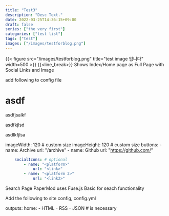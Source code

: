 ```yaml
---
title: "Test3"
description: "Desc Text."
date: 2022-03-25T14:36:15+09:00
draft: false
series: ["the very first"]
categories: ["test list"]
tags: ["test"]
images: ["/images/testforblog.png"]
---
```


{{< figure src="/images/testforblog.png" title="test image 입니다" width=500 >}}
{{<line_break>}}
Shows Index/Home page as Full Page with Social Links and Image

add following to config file

# asdf

asdfjsalkf

asdfkjlsd

asdlkfjlsa

imageWidth: 120 # custom size
imageHeight: 120 # custom size
buttons: - name: Archive
url: "/archive" - name: Github
url: "https://github.com/"

```yaml
    socialIcons: # optional
        - name: "<platform>"
            url: "<link>"
        - name: "<platform 2>"
            url: "<link2>"
```

Search Page
PaperMod uses Fuse.js Basic for seach functionality

Add the following to site config, config.yml

outputs:
home: - HTML - RSS - JSON # is necessary

